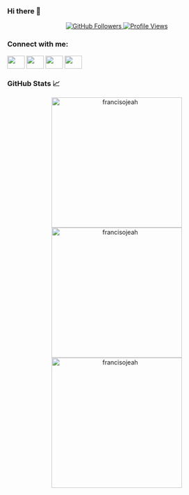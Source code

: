 ### Hi there 👋

<!--
**francisojeah/francisojeah** is a ✨ _special_ ✨ repository because its `README.md` (this file) appears on your GitHub profile.

Here are some ideas to get you started:

- 🔭 I’m currently working on ...
- 🌱 I’m currently learning ...
- 👯 I’m looking to collaborate on ...
- 🤔 I’m looking for help with ...
- 💬 Ask me about ...
- 📫 How to reach me: ...
- 😄 Pronouns: ...
- ⚡ Fun fact: ...
-->


<p align="center">
    <a href="https://github.com/francisojeah">
      <img alt="GitHub Followers" src="https://img.shields.io/github/followers/francisojeah?label=Follow%20Me&logo=github" />
    </a> 
    <a href="https://github.com/francisojeah">
      <img alt="Profile Views" src="https://komarev.com/ghpvc/?username=francisojeah&label=Profile+Views" />
    </a>
  </p>

<h3 align="left">Connect with me:</h3>
<p align="left">
<a href="your link" target="blank"><img align="center" src="https://cdn.jsdelivr.net/npm/simple-icons@3.0.1/icons/twitter.svg" alt="" height="30" width="40" /></a>
<a href="your link" target="blank"><img align="center" src="https://cdn.jsdelivr.net/npm/simple-icons@3.0.1/icons/linkedin.svg" alt="" height="30" width="40" /></a>
<a href="your link" target="blank"><img align="center" src="https://cdn.jsdelivr.net/npm/simple-icons@3.0.1/icons/instagram.svg" alt="" height="30" width="40" /></a>
<a href="your link" target="blank"><img align="center" src="https://cdn.jsdelivr.net/npm/simple-icons@3.0.1/icons/youtube.svg" alt="" height="30" width="40" /></a>
</p>


### GitHub Stats 📈
<div align="center">
    <img  width="300vw"align="center" src="https://github-readme-streak-stats.herokuapp.com/?user=francisojeah" alt="francisojeah"/>
    <img  width="300vw" align="center"  src="https://github-readme-stats.vercel.app/api/top-langs?username=francisojeah&show_icons=true&locale=en&layout=compact" alt="francisojeah"/>
    <img  width="300vw" align="center" src="https://github-readme-stats.vercel.app/api?username=francisojeah&show_icons=true&count_private=true&locale=en" alt="francisojeah" />
</div>


